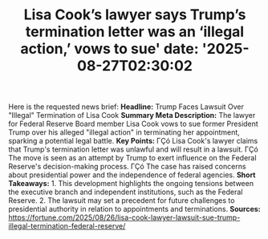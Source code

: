﻿---
title: "Lisa Cook’s lawyer says Trump’s termination letter was an ‘illegal action,’ vows to sue'
date: '2025-08-27T02:30:02"
category: "Markets"
summary: ""
slug: "lisa cooks lawyer says trumps termination letter was an ille"
source_urls:
  - "https://fortune.com/2025/08/26/lisa-cook-lawyer-lawsuit-sue-trump-illegal-termination-federal-reserve/"
seo:
  title: "Lisa Cook’s lawyer says Trump’s termination letter was an ‘illegal action,’ vows to sue | Hash n Hedge'
  description: '"
  keywords: ["news", "markets", "brief"]
---
Here is the requested news brief:  **Headline:** Trump Faces Lawsuit Over "Illegal" Termination of Lisa Cook  **Summary Meta Description:** The lawyer for Federal Reserve Board member Lisa Cook vows to sue former President Trump over his alleged "illegal action" in terminating her appointment, sparking a potential legal battle.  **Key Points:**  ΓÇó Lisa Cook's lawyer claims that Trump's termination letter was unlawful and will result in a lawsuit. ΓÇó The move is seen as an attempt by Trump to exert influence on the Federal Reserve's decision-making process. ΓÇó The case has raised concerns about presidential power and the independence of federal agencies.  **Short Takeaways:**  1. This development highlights the ongoing tensions between the executive branch and independent institutions, such as the Federal Reserve. 2. The lawsuit may set a precedent for future challenges to presidential authority in relation to appointments and terminations.  **Sources:** https://fortune.com/2025/08/26/lisa-cook-lawyer-lawsuit-sue-trump-illegal-termination-federal-reserve/ 
